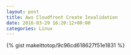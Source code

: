 ```yaml
---
layout: post                                                                                                              
title: Aws Cloudfront Create Invalidation                                                                                                                       
date: 2016-03-29 16:20:12+00:00                                                                                                                        
categories: Linux                                                                                                                
---                                                                                                                              
```


{% gist makeittotop/9c96cd618627f51e1831 %}                                                                                                           

